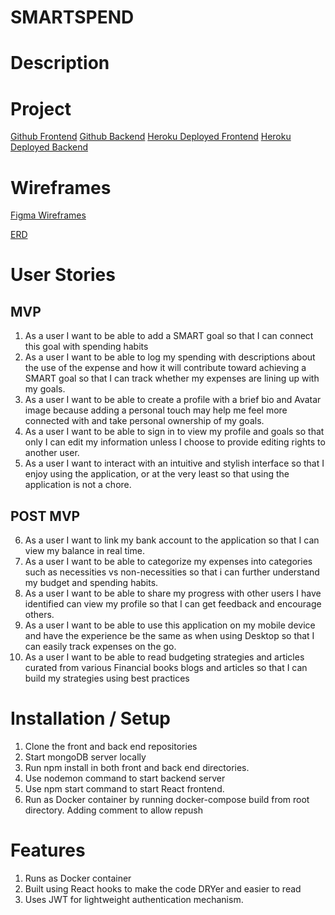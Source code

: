 # SMARTSPEND

# Description

# Project
[Github Frontend](https://github.com/GDS83192/expense-tracker-front)
[Github Backend](https://github.com/GDS83192/expense-tracker-backend)
[Heroku Deployed Frontend]()
[Heroku Deployed Backend]()

# Wireframes 
[Figma Wireframes](https://www.figma.com/file/IkOyN7xkaZ5aVdH0Km2rLv/Project-4?node-id=0%3A1)

[ERD](https://docs.google.com/document/d/1-s-itEOSFzR0q66o8vIXPM59oYVDR525jGOl4-v_E8Q/edit)

# User Stories

## MVP

1. As a user I want to be able to add a SMART goal so that I can connect this goal with spending habits
2. As a user I want to be able to log my spending with descriptions about the use of the expense and how it will contribute toward achieving a SMART goal so that I can track whether my expenses are lining up with my goals.
3. As a user I want to be able to create a profile with a brief bio and Avatar image  because adding a personal touch may help me feel more connected with and take personal ownership of my goals.
4. As a user I want to be able to sign in to view my profile and goals so that only I can edit my information unless I choose to provide editing rights to another user.
5. As a user I want to interact with an intuitive and stylish interface so that I enjoy using the application,  or at the very least so that using the application is not a chore.
   

## POST MVP

6. As a user I want to link my bank account to the application so that I can view my balance in real time.
7. As a user I want to be able to categorize my expenses into categories such as necessities vs non-necessities so that i can further understand my budget and spending habits. 
8. As a user I want to be able to share my progress with other users I have identified can view my profile so that I can get feedback and encourage others.
9. As a user I want to be able to use this application on my mobile device and have the experience be the same as when using Desktop so that I can easily track expenses on the go.
10. As a user I want to be able to read budgeting strategies and articles curated from various Financial books blogs and articles so that I can build my strategies using best practices

# Installation / Setup
1. Clone the front and back end repositories
2. Start mongoDB server locally
3. Run npm install in both front and back end directories.
4. Use nodemon command to start backend server
5. Use npm start command to start React frontend.
6. Run as Docker container by running docker-compose build from root directory.
   Adding comment to allow repush

# Features
1. Runs as Docker container 
2. Built using React hooks to make the code DRYer and easier to read
3. Uses JWT for lightweight authentication mechanism.

